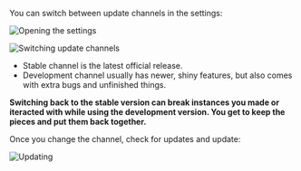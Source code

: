 You can switch between update channels in the settings:

![Opening the settings](https://i.imgur.com/pG0pfhW.png)

![Switching update channels](https://i.imgur.com/W2cYlXR.png)

* Stable channel is the latest official release.
* Development channel usually has newer, shiny features, but also comes with extra bugs and unfinished things.

**Switching back to the stable version can break instances you made or iteracted with while using the development version. You get to keep the pieces and put them back together.**

Once you change the channel, check for updates and update:

![Updating](https://i.imgur.com/Pgk3907.png)

